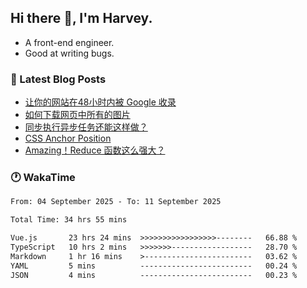 ## Hi there 👋, I'm Harvey.

- A front-end engineer.
- Good at writing bugs.

### 📖 Latest Blog Posts
<!-- BLOG-POST-LIST:START -->
- [让你的网站在48小时内被 Google 收录](https://blog.izou.top/posts/google-index-script/)
- [如何下载网页中所有的图片](https://blog.izou.top/posts/download-page-img/)
- [同步执行异步任务还能这样做？](https://blog.izou.top/posts/sync-executed/)
- [CSS Anchor Position](https://blog.izou.top/posts/css-anchor/)
- [Amazing！Reduce 函数这么强大？](https://blog.izou.top/posts/reduce-usage/)
<!-- BLOG-POST-LIST:END -->

### 🕐 WakaTime
<!--START_SECTION:waka-->

```txt
From: 04 September 2025 - To: 11 September 2025

Total Time: 34 hrs 55 mins

Vue.js       23 hrs 24 mins  >>>>>>>>>>>>>>>>>--------   66.88 %
TypeScript   10 hrs 2 mins   >>>>>>>------------------   28.70 %
Markdown     1 hr 16 mins    >------------------------   03.62 %
YAML         5 mins          -------------------------   00.24 %
JSON         4 mins          -------------------------   00.23 %
```

<!--END_SECTION:waka-->
